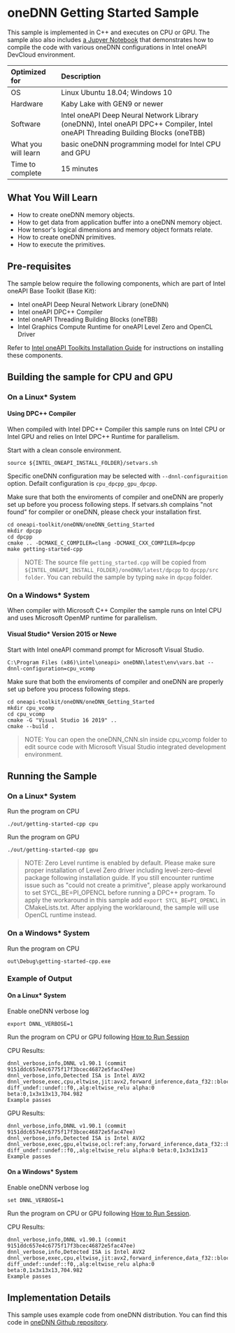 # oneDNN Getting Started Sample

This sample is implemented in C++ and executes on CPU or GPU. The sample also
also includes [a Jupyer Notebook](getting_started.ipynb) that
demonstrates how to compile the code with various oneDNN configurations
in Intel oneAPI DevCloud environment.

| Optimized for                     | Description
| :---                              | :---
| OS                                | Linux Ubuntu 18.04; Windows 10
| Hardware                          | Kaby Lake with GEN9 or newer
| Software                          | Intel oneAPI Deep Neural Network Library (oneDNN), Intel oneAPI DPC++ Compiler, Intel oneAPI Threading Building Blocks (oneTBB)
| What you will learn               | basic oneDNN programming model for Intel CPU and GPU
| Time to complete                  | 15 minutes

## What You Will Learn

* How to create oneDNN memory objects.
* How to get data from application buffer into a oneDNN memory object.
* How tensor's logical dimensions and memory object formats relate.
* How to create oneDNN primitives.
* How to execute the primitives.

## Pre-requisites

The sample below require the following components, which are part of 
Intel oneAPI Base Toolkit (Base Kit):

* Intel oneAPI Deep Neural Network Library (oneDNN)
* Intel oneAPI DPC++ Compiler
* Intel oneAPI Threading Building Blocks (oneTBB)
* Intel Graphics Compute Runtime for oneAPI Level Zero and OpenCL Driver

Refer to [Intel oneAPI Toolkits Installation Guide](https://software.intel.com/content/www/us/en/develop/articles/installation-guide-for-intel-oneapi-toolkits.html)
for instructions on installing these components.

## Building the sample for CPU and GPU

### On a Linux* System

#### Using DPC++ Compiler

When compiled with Intel DPC++ Compiler this sample runs on Intel CPU
or Intel GPU and relies on Intel DPC++ Runtime for parallelism.



Start with a clean console environment.

```
source ${INTEL_ONEAPI_INSTALL_FOLDER}/setvars.sh
```

Specific oneDNN configuration may be selected with
`--dnnl-configuraition` option. Defailt configuration is `cpu_dpcpp_gpu_dpcpp`.

Make sure that both the enviroments of compiler and oneDNN are properly set up
before you process following steps. If setvars.sh complains "not found" for
compiler or oneDNN, please check your installation first.

```
cd oneapi-toolkit/oneDNN/oneDNN_Getting_Started
mkdir dpcpp
cd dpcpp
cmake .. -DCMAKE_C_COMPILER=clang -DCMAKE_CXX_COMPILER=dpcpp
make getting-started-cpp
```

> NOTE: The source file `getting_started.cpp` will be copied from
>`${INTEL_ONEAPI_INSTALL_FOLDER}/oneDNN/latest/dpcpp` to `dpcpp/src folder`.
> You can rebuild the sample by typing `make` in `dpcpp` folder.

### On a Windows* System

When compiler with Microsoft C++ Compiler the sample runs on Intel CPU and uses
Microsoft OpenMP runtime for parallelism.

#### Visual Studio* Version 2015 or Newe

Start with Intel oneAPI command prompt for Microsoft Visual Studio.

```
C:\Program Files (x86)\intel\oneapi> oneDNN\latest\env\vars.bat --dnnl-configuration=cpu_vcomp
```

Make sure that both the enviroments of compiler and oneDNN are properly set up
before you process following steps.

```
cd oneapi-toolkit/oneDNN/oneDNN_Getting_Started
mkdir cpu_vcomp
cd cpu_vcomp
cmake -G "Visual Studio 16 2019" ..
cmake --build .
```

> NOTE: You can open the oneDNN_CNN.sln inside cpu_vcomp folder to edit source
> code with Microsoft Visual Studio integrated development environment.

## Running the Sample

### On a Linux* System

Run the program  on CPU

```
./out/getting-started-cpp cpu
```

Run the program  on GPU

```
./out/getting-started-cpp gpu
```

>  NOTE: Zero Level runtime is enabled by default. Please make sure proper
> installation of Level Zero driver including level-zero-devel package following
> installation guide. If you still encounter runtime issue such as "could not
> create a primitive", please apply workaround to set SYCL_BE=PI_OPENCL before
> running a DPC++ program. To apply the workaround in this sample add
> `export SYCL_BE=PI_OPENCL` in CMakeLists.txt. After applying the worklaround,
> the sample will use OpenCL runtime instead.

### On a Windows* System

Run the program  on CPU

```
out\Debug\getting-started-cpp.exe
```

### Example of Output

#### On a Linux* System

Enable oneDNN verbose log

```
export DNNL_VERBOSE=1
```

Run the program on CPU or GPU following [How to Run Session](#how-to-run)

CPU Results:

```
dnnl_verbose,info,DNNL v1.90.1 (commit 9151ddc657e4c6775f17f3bcec46872e5fac47ee)
dnnl_verbose,info,Detected ISA is Intel AVX2
dnnl_verbose,exec,cpu,eltwise,jit:avx2,forward_inference,data_f32::blocked:acdb:f0 diff_undef::undef::f0,,alg:eltwise_relu alpha:0 beta:0,1x3x13x13,704.982
Example passes
```

GPU Results:

```
dnnl_verbose,info,DNNL v1.90.1 (commit 9151ddc657e4c6775f17f3bcec46872e5fac47ee)
dnnl_verbose,info,Detected ISA is Intel AVX2
dnnl_verbose,exec,gpu,eltwise,ocl:ref:any,forward_inference,data_f32::blocked:acdb:f0 diff_undef::undef::f0,,alg:eltwise_relu alpha:0 beta:0,1x3x13x13
Example passes
```

#### On a Windows* System

Enable oneDNN verbose log

```
set DNNL_VERBOSE=1
```

Run the program on CPU or GPU following [How to Run Session](#how-to-run).

CPU Results:

```
dnnl_verbose,info,DNNL v1.90.1 (commit 9151ddc657e4c6775f17f3bcec46872e5fac47ee)
dnnl_verbose,info,Detected ISA is Intel AVX2
dnnl_verbose,exec,cpu,eltwise,jit:avx2,forward_inference,data_f32::blocked:acdb:f0 diff_undef::undef::f0,,alg:eltwise_relu alpha:0 beta:0,1x3x13x13,704.982
Example passes
```

## Implementation Details

This sample uses example code from oneDNN distribution. You can find this code
in [oneDNN Github repository](https://github.com/oneapi-src/oneDNN/blob/dev-v2/examples/getting_started.cpp).
